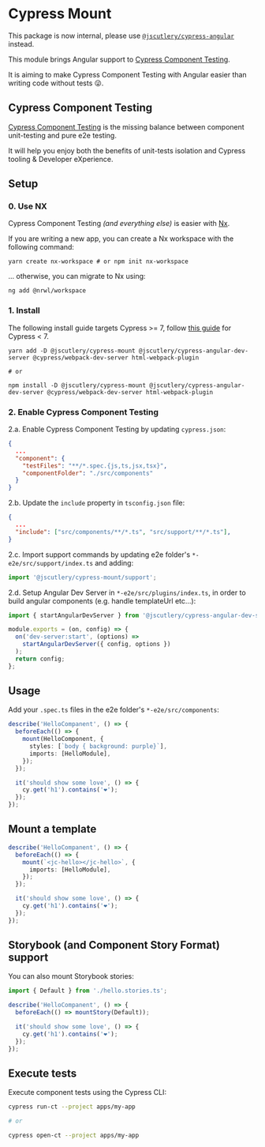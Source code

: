 # Cypress Mount

This package is now internal, please use [`@jscutlery/cypress-angular`](../../packages/cypress-angular) instead.

This module brings Angular support to [Cypress Component Testing](https://docs.cypress.io/guides/component-testing/introduction.html#What-is-Cypress-Component-Testing).

It is aiming to make Cypress Component Testing with Angular easier than writing code without tests 😜.

## Cypress Component Testing

[Cypress Component Testing](https://docs.cypress.io/guides/component-testing/introduction.html#What-is-Cypress-Component-Testing) is the missing balance between component unit-testing and pure e2e testing.

It will help you enjoy both the benefits of unit-tests isolation and Cypress tooling & Developer eXperience.

## Setup

### 0. Use NX

Cypress Component Testing _(and everything else)_ is easier with [Nx](https://nx.dev/latest/angular/getting-started/why-nx).

If you are writing a new app, you can create a Nx workspace with the following command:

```shell
yarn create nx-workspace # or npm init nx-workspace
```

... otherwise, you can migrate to Nx using:

```shell
ng add @nrwl/workspace
```

### 1. Install

The following install guide targets Cypress >= 7, follow [this guide](./docs/experimental-install.md) for Cypress < 7.

```shell
yarn add -D @jscutlery/cypress-mount @jscutlery/cypress-angular-dev-server @cypress/webpack-dev-server html-webpack-plugin

# or

npm install -D @jscutlery/cypress-mount @jscutlery/cypress-angular-dev-server @cypress/webpack-dev-server html-webpack-plugin
```

### 2. Enable Cypress Component Testing

2.a. Enable Cypress Component Testing by updating `cypress.json`:

```json
{
  ...
  "component": {
    "testFiles": "**/*.spec.{js,ts,jsx,tsx}",
    "componentFolder": "./src/components"
  }
}
```

2.b. Update the `include` property in `tsconfig.json` file:

```json
{
  ...
  "include": ["src/components/**/*.ts", "src/support/**/*.ts"],
}
```

2.c. Import support commands by updating e2e folder's `*-e2e/src/support/index.ts` and adding:

```ts
import '@jscutlery/cypress-mount/support';
```

2.d. Setup Angular Dev Server in `*-e2e/src/plugins/index.ts`, in order to build angular components (e.g. handle templateUrl etc...):

```ts
import { startAngularDevServer } from '@jscutlery/cypress-angular-dev-server';

module.exports = (on, config) => {
  on('dev-server:start', (options) =>
    startAngularDevServer({ config, options })
  );
  return config;
};
```

## Usage

Add your `.spec.ts` files in the e2e folder's `*-e2e/src/components`:

```ts
describe('HelloCompanent', () => {
  beforeEach(() => {
    mount(HelloComponent, {
      styles: [`body { background: purple}`],
      imports: [HelloModule],
    });
  });

  it('should show some love', () => {
    cy.get('h1').contains('❤️');
  });
});
```

## Mount a template

```ts
describe('HelloCompanent', () => {
  beforeEach(() => {
    mount(`<jc-hello></jc-hello>`, {
      imports: [HelloModule],
    });
  });

  it('should show some love', () => {
    cy.get('h1').contains('❤️');
  });
});
```

## Storybook (and Component Story Format) support

You can also mount Storybook stories:

```ts
import { Default } from './hello.stories.ts';

describe('HelloCompanent', () => {
  beforeEach(() => mountStory(Default));

  it('should show some love', () => {
    cy.get('h1').contains('❤️');
  });
});
```

## Execute tests

Execute component tests using the Cypress CLI:

```bash
cypress run-ct --project apps/my-app

# or

cypress open-ct --project apps/my-app
```
